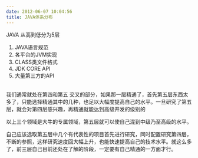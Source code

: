 ```yaml
---
date: 2012-06-07 10:04:56
title: JAVA体系分布
---
```



<p>
	JAVA 从高到低分为5层
</p>
<p>
	<ol>
		<li>
			JAVA语言规范
		</li>
		<li>
			各平台的JVM实现
		</li>
		<li>
			CLASS类文件格式
		</li>
		<li>
			JDK CORE API
		</li>
		<li>
			大量第三方的API&nbsp;<br />
<br />
		</li>
	</ol>
	<p>
		我们通常就处在第四和第五 交叉的部分，如果那一层精通了，首先第五层东西太多了，只能选择精通其中的几种，也足以大幅度提高自己的水平。一旦研究了第五层，就会对第四层感兴趣，再精通就能达到高级开发的级别的
	</p>
	<p>
		以上三个领域是大牛的专属领域，第五层就可以使自己混到中级乃至高级的水平。
	</p>
	<p>
		自己应该选取第五层中几个有代表性的项目首先进行研究，同时配置研究第四层，不断的参照，这样研究速度回大幅上升，也能快速提高自己的技术水平。就这么多了，前三层自己目前还处在了解的阶段，一定要有自己精通的一方面才行。
	</p>
</p>